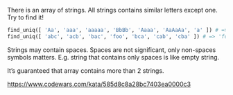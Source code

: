 There is an array of strings. All strings contains similar letters except one. Try to find it!

```python
find_uniq([ 'Aa', 'aaa', 'aaaaa', 'BbBb', 'Aaaa', 'AaAaAa', 'a' ]) # => 'BbBb'
find_uniq([ 'abc', 'acb', 'bac', 'foo', 'bca', 'cab', 'cba' ]) # => 'foo'
```

Strings may contain spaces. Spaces are not significant, only non-spaces symbols matters. E.g. string that contains only spaces is like empty string.

It’s guaranteed that array contains more than 2 strings.

https://www.codewars.com/kata/585d8c8a28bc7403ea0000c3
